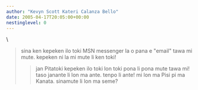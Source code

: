 ```yaml
---
author: "Kevyn Scott Kateri Calanza Bello"
date: 2005-04-17T20:05:00+00:00
nestinglevel: 0
---
```

\
> sina ken kepeken ilo toki MSN messenger la o pana e "email" tawa mi
> mute. kepeken ni la mi mute li ken toki!
>> jan Pitatoki kepeken ilo toki lon toki pona li pona mute tawa mi! taso janante li lon ma ante. tenpo li ante! mi lon ma Pisi pi ma Kanata. sinamute li lon ma seme?
